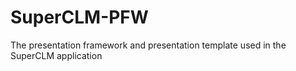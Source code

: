 # SuperCLM-PFW
The presentation framework and presentation template used in the SuperCLM application
